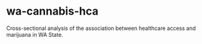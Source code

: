 # wa-cannabis-hca
Cross-sectional analysis of the association between healthcare access and marijuana in WA State.
